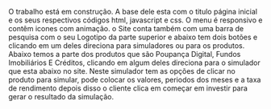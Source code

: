 O trabalho está em construção.
A base dele esta com o titulo página inicial e os seus respectivos códigos html, javascript e css.
O menu é responsivo e contêm icones com animação. o Site conta também com uma barra de pesquisa com o seu Logotipo da parte superior e abaixo tem dois botões e clicando em um deles direciona para simuladores ou para os produtos.
Abaixo temos a parte dos produtos que são Poupança Digital, Fundos Imobiliários E Créditos, clicando em algum deles direciona para o simulador que esta abaixo no site.
Neste simulador tem as opções de clicar no produto para simular, pode colocar os valores, periodos dos meses e a taxa de rendimento depois disso o cliente clica em começar em investir para gerar o resultado da simulação.


